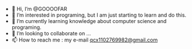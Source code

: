 - 👋 Hi, I’m @GOOOOFAR
- 👀 I’m interested in programing, but I am just starting to learn and do this.
- 🌱 I’m currently learning knowledge about computer science and programing.
- 💞️ I’m looking to collaborate on ...
- 📫 How to reach me : my e-mail qcx1102769982@gmail.com

<!---
GOOOOFAR/GOOOOFAR is a ✨ special ✨ repository because its `README.md` (this file) appears on your GitHub profile.
You can click the Preview link to take a look at your changes.
--->
